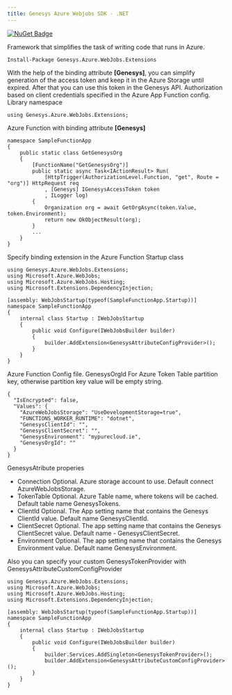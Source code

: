 ```yaml
---
title: Genesys Azure Webjobs SDK - .NET
---
```

[![NuGet Badge](https://buildstats.info/nuget/Genesys.Azure.WebJobs.Extensions)](https://www.nuget.org/packages/Genesys.Azure.WebJobs.Extensions/)

Framework that simplifies the task of writing code that runs in Azure.

```{"language":"csharp"}
Install-Package Genesys.Azure.WebJobs.Extensions
```
With the help of the binding attribute **[Genesys]**, you can simplify generation of the access token and keep it in the Azure Storage until expired.  After that you can use this token in the Genesys API.
Authorization based on client credentials specified in the Azure App Function config.
Library namespace
```{"language":"csharp"}
using Genesys.Azure.WebJobs.Extensions;
```
Azure Function with binding attribute **[Genesys]**
```{"language":"csharp"}
namespace SampleFunctionApp
{
    public static class GetGenesysOrg
    {
        [FunctionName("GetGenesysOrg")]
        public static async Task<IActionResult> Run(
            [HttpTrigger(AuthorizationLevel.Function, "get", Route = "org")] HttpRequest req
            , [Genesys] IGenesysAccessToken token
            , ILogger log)
        {
            Organization org = await GetOrgAsync(token.Value, token.Environment);
            return new OkObjectResult(org);
        }
        ...
    }
}
```

Specify binding extension in the Azure Function Startup class
```{"language":"csharp"}
using Genesys.Azure.WebJobs.Extensions;
using Microsoft.Azure.WebJobs;
using Microsoft.Azure.WebJobs.Hosting;
using Microsoft.Extensions.DependencyInjection;

[assembly: WebJobsStartup(typeof(SampleFunctionApp.Startup))]
namespace SampleFunctionApp
{
    internal class Startup : IWebJobsStartup
    {
        public void Configure(IWebJobsBuilder builder)
        {
            builder.AddExtension<GenesysAttributeConfigProvider>();
        }
    }
}
```
Azure Function Config file. GenesysOrgId For Azure Token Table partition key, otherwise partition key value will be empty string.
```{"language":"csharp"}
{
  "IsEncrypted": false,
  "Values": {
    "AzureWebJobsStorage": "UseDevelopmentStorage=true",
    "FUNCTIONS_WORKER_RUNTIME": "dotnet",
    "GenesysClientId": "",
    "GenesysClientSecret": "",
    "GenesysEnvironment": "mypurecloud.ie",
    "GenesysOrgId": ""
  }
}
```

GenesysAtribute properies
- Connection Optional. Azure storage account to use. Default connect AzureWebJobsStorage.
- TokenTable Optional. Azure Table name, where tokens will be cached. Default table name GenesysTokens.
- ClientId Optional. The App setting name that contains the Genesys ClientId value. Default name GenesysClientId.
- ClientSecret Optional. The app setting name that contains the Genesys ClientSecret value. Default name - GenesysClientSecret.
- Environment Optional. The app setting name that contains the Genesys Environment value. Default name GenesysEnvironment.

Also you can specify your custom GenesysTokenProvider with GenesysAttributeCustomConfigProvider
```{"language":"csharp"}
using Genesys.Azure.WebJobs.Extensions;
using Microsoft.Azure.WebJobs;
using Microsoft.Azure.WebJobs.Hosting;
using Microsoft.Extensions.DependencyInjection;

[assembly: WebJobsStartup(typeof(SampleFunctionApp.Startup))]
namespace SampleFunctionApp
{
    internal class Startup : IWebJobsStartup
    {
        public void Configure(IWebJobsBuilder builder)
        {
            builder.Services.AddSingleton<GenesysTokenProvider>();
            builder.AddExtension<GenesysAttributeCustomConfigProvider>();
        }
    }
}
```



